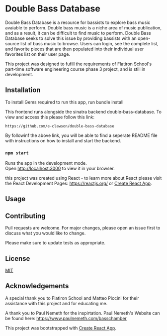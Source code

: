 
# Double Bass Database 

Double Bass Database is a resource for bassists to explore bass music avaiable to perform. Double bass music is a niche area of music publication, and as a result, it can be difficult to find music to perform. Double Bass Database seeks to solve this issue by providing bassists with an open-source list of bass music to browse. Users can login, see the complete list, and favorite pieces that are then populated into their individual user favorites list on their user page. 

This project was designed to fufill the requirements of Flatiron School's part-time software engineering course phase 3 project, and is still in development. 

## Installation

To install Gems required to run this app, run bundle install 

This frontend runs alongside the sinatra backend double-bass-database. To view and access this please follow this link: 

    https://github.com/e-clawson/double-bass-database 

By followinf the above link, you will be able to find a seperate README file with instructions on how to install and start the backend. 

### `npm start`

Runs the app in the development mode.\
Open [http://localhost:3000](http://localhost:3000) to view it in your browser.

this project was created using React - to learn more about React please visit the React Development Pages: https://reactjs.org/ 
or [Create React App](https://github.com/facebook/create-react-app).

## Usage



## Contributing
Pull requests are welcome. For major changes, please open an issue first to discuss what you would like to change.

Please make sure to update tests as appropriate.

## License
[MIT](https://choosealicense.com/licenses/mit/)

## Acknowledgements
A special thank you to Flatiron School and Matteo Piccini for their assistance with this project and for educating me. 

A thank you to Paul Nemeth for the inspirtation. Paul Nemeth's Website can be found here: 
    https://www.paulnemeth.com/basschamber

This project was bootstrapped with [Create React App](https://github.com/facebook/create-react-app).